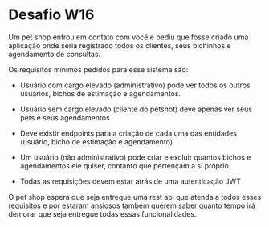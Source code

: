 # Desafio W16

Um pet shop entrou em contato com você e pediu que fosse criado uma aplicação onde seria registrado todos os clientes, seus bichinhos e agendamento de consultas.

Os requisitos mínimos pedidos para esse sistema são:

- Usuário com cargo elevado (administrativo) pode ver todos os outros usuários, bichos de estimação e agendamentos.
  
- Usuário sem cargo elevado (cliente do petshot) deve apenas ver seus pets e seus agendamentos
  
- Deve existir endpoints para a criação de cada uma das entidades (usuário, bicho de estimação e agendamento)
  
- Um usuário (não administrativo) pode criar e excluir quantos bichos e agendamentos ele quiser, contanto que pertençam a sí próprio.

- Todas as requisições devem estar atrás de uma autenticação JWT
  
O pet shop espera que seja entregue uma rest api que atenda a todos esses requisitos e por estaram ansiosos também querem saber quanto tempo irá demorar que seja entregue todas essas funcionalidades.
